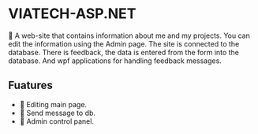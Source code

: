 # VIATECH-ASP.NET
🐜
    A web-site that contains information about me and my projects. 
    You can edit the information using the Admin page. The site is connected to the database. 
    There is feedback, the data is entered from the form into the database. 
    And wpf applications for handling feedback messages.
    
## Fuatures
- 🔧 Editing main page.
- 📩 Send message to db.
- 🛂 Admin control panel.
